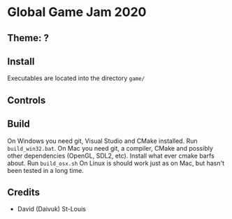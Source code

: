 # Global Game Jam 2020
## Theme: **?**

## Install
Executables are located into the directory `game/`

## Controls


## Build
On Windows you need git, Visual Studio and CMake installed. Run `build_win32.bat`.
On Mac you need git, a compiler, CMake and possibly other dependencies (OpenGL, SDL2, etc). Install what ever cmake barfs about. Run `build_osx.sh`
On Linux is should work just as on Mac, but hasn't been tested in a long time.

## Credits
- David (Daivuk) St-Louis
